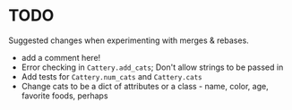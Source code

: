 # TODO

Suggested changes when experimenting with merges & rebases.

* add a comment here!
* Error checking in `Cattery.add_cats`; Don't allow strings to be passed in
* Add tests for `Cattery.num_cats` and `Cattery.cats`
* Change cats to be a dict of attributes or a class - name, color, age, favorite foods, perhaps